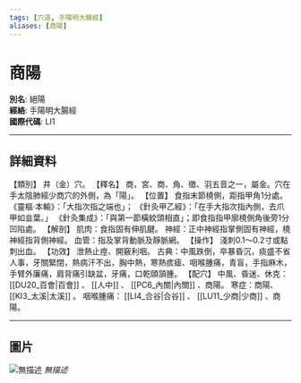 ```yaml
---
tags: [穴道, 手陽明大腸經]
aliases: [商陽]
---
```


# 商陽

**別名**: 絕陽  
**經絡**: 手陽明大腸經  
**國際代碼**: LI1  

---

## 詳細資料
【類別】
井（金）穴。
【釋名】
商，宮、商、角、徵、羽五音之一，屬金。穴在手太陰肺經少商穴的外側，為「陽」。
【位置】
食指末節橈側，距指甲角1分處。
《靈樞‧本輸》：「大指次指之端也」；
《針灸甲乙經》：「在手大指次指內側，去爪甲如韭葉。」
《針灸集成》：「與第一節橫紋頭相直」；即食指指甲廓橈側角後旁1分凹陷處。
【解剖】
肌肉：食指固有伸肌腱。
神經：正中神經指掌側固有神經，橈神經指背側神經。
血管：指及掌背動脈及靜脈網。
【操作】
淺刺0.1～0.2寸或點刺出血。
【功效】
泄熱止痙、開竅利咽。
古典：中風跌倒，卒暴昏沉，痰盛不省人事，牙關緊閉，熱病汗不出，胸中熱，寒熱痎瘧、咽喉腫痛，青盲，手指麻木，手臂外廉痛，肩背痛引缺盆，牙痛，口乾頤頷腫。
【配穴】
中風、昏迷、休克： [[DU20_百會|百會]] 、 [[人中]] 、 [[PC6_內關|內關]] 、商陽。
寒症：商陽、 [[KI3_太溪|太溪]] 。
咽喉腫痛： [[LI4_合谷|合谷]] 、 [[LU11_少商|少商]] 、商陽。

---

## 圖片
![無描述](https://yibian.hopto.org/pic/shu16/107.gif)
_無描述_

